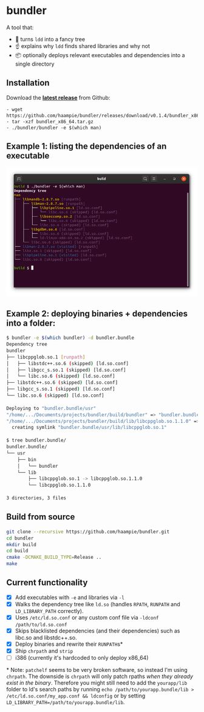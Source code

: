 # bundler

A tool that:
- :deciduous_tree: turns `ldd` into a fancy tree
- :point_up: explains why `ldd` finds shared libraries and why not
- :package: optionally deploys relevant executables and dependencies into a single directory

## Installation
Download the [**latest release**](https://github.com/haampie/bundler/releases) from Github:

```
- wget https://github.com/haampie/bundler/releases/download/v0.1.4/bundler_x86_64.tar.gz
- tar -xzf bundler_x86_64.tar.gz
- ./bundler/bundler -e $(which man)
```

## Example 1: listing the dependencies of an executable

![example](doc/screenshot.png)

## Example 2: deploying binaries + dependencies into a folder:
```bash
$ bundler -e $(which bundler) -d bundler.bundle
Dependency tree
bundler
├── libcppglob.so.1 [runpath]
│   ├── libstdc++.so.6 (skipped) [ld.so.conf]
│   ├── libgcc_s.so.1 (skipped) [ld.so.conf]
│   └── libc.so.6 (skipped) [ld.so.conf]
├── libstdc++.so.6 (skipped) [ld.so.conf]
├── libgcc_s.so.1 (skipped) [ld.so.conf]
└── libc.so.6 (skipped) [ld.so.conf]

Deploying to "bundler.bundle/usr"
"/home/.../Documents/projects/bundler/build/bundler" => "bundler.bundle/usr/bin/bundler"
"/home/.../Documents/projects/bundler/build/lib/libcppglob.so.1.1.0" => "bundler.bundle/usr/lib/libcppglob.so.1.1.0"
  creating symlink "bundler.bundle/usr/lib/libcppglob.so.1"

$ tree bundler.bundle/
bundler.bundle/
└── usr
    ├── bin
    │   └── bundler
    └── lib
        ├── libcppglob.so.1 -> libcppglob.so.1.1.0
        └── libcppglob.so.1.1.0

3 directories, 3 files
```

## Build from source 
```bash
git clone --recursive https://github.com/haampie/bundler.git
cd bundler
mkdir build
cd build
cmake -DCMAKE_BUILD_TYPE=Release ..
make
```

## Current functionality
- [x] Add executables with `-e` and libraries via `-l`
- [x] Walks the dependency tree like `ld.so` (handles `RPATH`, `RUNPATH` and `LD_LIBRARY_PATH` correctly).
- [x] Uses `/etc/ld.so.conf` or any custom conf file via `-ldconf /path/to/ld.so.conf`
- [x] Skips blacklisted dependencies (and their dependencies) such as libc.so and libstdc++.so.
- [x] Deploy binaries and rewrite their `RUNPATH`s\*
- [x] Ship `chrpath` and `strip`
- [ ] i386 (currently it's hardcoded to only deploy x86_64)

\* Note: `patchelf` seems to be very broken software, so instead I'm using `chrpath`. The downside is `chrpath` will only patch rpaths _when they already exist in the binary_. Therefore you might still need to add the `yourapp/lib` folder to ld's search paths by running `echo /path/to/yourapp.bundle/lib > /etc/ld.so.conf/my_app.conf && ldconfig` or by setting `LD_LIBRARY_PATH=/path/to/yourapp.bundle/lib`.
